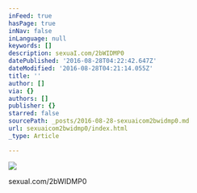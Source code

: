 ```yaml
---
inFeed: true
hasPage: true
inNav: false
inLanguage: null
keywords: []
description: sexuaI.com/2bWIDMP0
datePublished: '2016-08-28T04:22:42.647Z'
dateModified: '2016-08-28T04:21:14.055Z'
title: ''
author: []
via: {}
authors: []
publisher: {}
starred: false
sourcePath: _posts/2016-08-28-sexuaicom2bwidmp0.md
url: sexuaicom2bwidmp0/index.html
_type: Article

---
```

![](https://the-grid-user-content.s3-us-west-2.amazonaws.com/5db49416-45ca-41ff-a779-dd19d53808f0.jpg)

sexuaI.com/2bWIDMP0